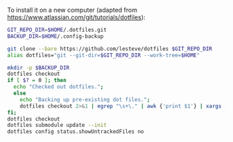 To install it on a new computer (adapted from
https://www.atlassian.com/git/tutorials/dotfiles):

```sh
GIT_REPO_DIR=$HOME/.dotfiles.git
BACKUP_DIR=$HOME/.config-backup

git clone --bare https://github.com/lesteve/dotfiles $GIT_REPO_DIR
alias dotfiles="git --git-dir=$GIT_REPO_DIR --work-tree=$HOME"

mkdir -p $BACKUP_DIR
dotfiles checkout
if [ $? = 0 ]; then
  echo "Checked out dotfiles.";
  else
    echo "Backing up pre-existing dot files.";
    dotfiles checkout 2>&1 | egrep "\s+\." | awk {'print $1'} | xargs -I{} mv {} $BACKUP_DIR/{}
fi;
dotfiles checkout
dotfiles submodule update --init
dotfiles config status.showUntrackedFiles no
```
